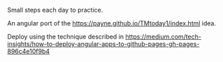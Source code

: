 
Small steps each day to practice.

An angular port of the https://payne.github.io/TMtoday1/index.html idea.

Deploy using the technique described in https://medium.com/tech-insights/how-to-deploy-angular-apps-to-github-pages-gh-pages-896c4e10f9b4

